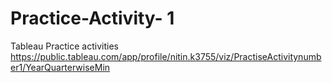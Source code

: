 # Practice-Activity- 1
Tableau Practice activities 
https://public.tableau.com/app/profile/nitin.k3755/viz/PractiseActivitynumber1/YearQuarterwiseMin
